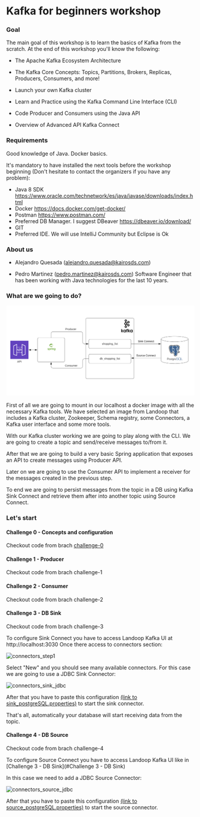 # Kafka for beginners workshop

### Goal

The main goal of this workshop is to learn the basics of Kafka from the scratch. At the end of this workshop you'll know the following:

* The  Apache Kafka Ecosystem Architecture

* The Kafka Core Concepts: Topics, Partitions, Brokers, Replicas, Producers, Consumers, and more!

* Launch your own Kafka cluster

* Learn and Practice using the Kafka Command Line Interface (CLI)

* Code Producer and Consumers using the Java API 

* Overview of Advanced API Kafka Connect

### Requirements

Good knowledge of Java. Docker basics.

It's mandatory to have installed the next tools before the workshop beginning (Don't hesitate to contact the organizers if you have any problem):

* Java 8 SDK https://www.oracle.com/technetwork/es/java/javase/downloads/index.html
* Docker https://docs.docker.com/get-docker/
* Postman https://www.postman.com/
* Preferred DB Manager. I suggest DBeaver https://dbeaver.io/download/
* GIT
* Preferred IDE. We will use IntelliJ Community but Eclipse is Ok

### About us

* Alejandro Quesada (alejandro.quesada@kairosds.com) 

* Pedro Martinez (pedro.martinez@kairosds.com) Software Engineer that has been working with Java technologies for the last 10 years.

### What are we going to do?

![workshop_structure](workshop_structure.png?raw=true "Workshop Structure") 

First of all we are going to mount in our localhost a docker image with all the necessary Kafka tools. We have selected an image from Landoop that includes a Kafka cluster, Zookeeper, Schema registry, some Connectors, a Kafka user interface and some more tools.

With our Kafka cluster working we are going to play along with the CLI. We are going to create a topic and send/receive messages to/from it.

After that we are going to build a very basic Spring application that exposes an API to create messages using Producer API.

Later on we are going to use the Consumer API to implement a receiver for the messages created in the previous step.

To end we are going to persist messages from the topic in a DB using Kafka Sink Connect and retrieve them after into another topic using Source Connect.


### Let's start
#### Challenge 0 - Concepts and configuration

Checkout code from brach [challenge-0](https://github.com/pmcabrales/kafka-workshop/blob/challenge-0/README.md)

#### Challenge 1 - Producer

Checkout code from brach challenge-1

#### Challenge 2 - Consumer

Checkout code from brach challenge-2

#### Challenge 3 - DB Sink

Checkout code from brach challenge-3

To configure Sink Connect you have to access Landoop Kafka UI at http://localhost:3030
Once there access to connectors section:

![connectors_step1](images/connectors_step1.png?raw=true "PoC Structure") 

Select "New" and you should see many available connectors. For this case we are going to use a JDBC Sink Connector:

![connectors_sink_jdbc](images/connectors_sink_jdbc.png?raw=true "PoC Structure") 

After that you have to paste this configuration [(link to sink_postgreSQL.properties)](connect/sink_postgreSQL.properties) to start the sink connector.

That's all, automatically your database will start receiving data from the topic.

#### Challenge 4 - DB Source

Checkout code from brach challenge-4

To configure Source Connect you have to access Landoop Kafka UI like in [Challenge 3 - DB Sink](#Challenge 3 - DB Sink)

In this case we need to add a JDBC Source Connector:

![connectors_source_jdbc](images/connectors_source_jdbc.png?raw=true "PoC Structure") 

After that you have to paste this configuration [ (link to source_postgreSQL.properties)](connect/source_postgreSQL.properties) to start the source connector.
